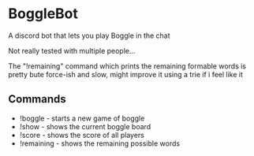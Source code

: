 # BoggleBot
A discord bot that lets you play Boggle in the chat

Not really tested with multiple people...

The "!remaining" command which prints the remaining formable words is pretty bute force-ish and slow, might improve it using a trie if i feel like it

## Commands
- !boggle     - starts a new game of boggle
- !show       - shows the current boggle board
- !score      - shows the score of all players
- !remaining  - shows the remaining possible words
